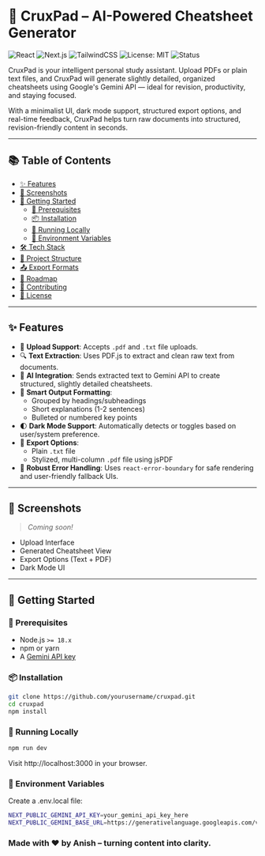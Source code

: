 # 🧠 CruxPad – AI-Powered Cheatsheet Generator

![React](https://img.shields.io/badge/React-2024-blue.svg?logo=react)
![Next.js](https://img.shields.io/badge/Next.js-14-black.svg?logo=next.js)
![TailwindCSS](https://img.shields.io/badge/TailwindCSS-3.3-38B2AC.svg?logo=tailwind-css)
![License: MIT](https://img.shields.io/badge/License-MIT-yellow.svg)
![Status](https://img.shields.io/badge/status-active-brightgreen)

CruxPad is your intelligent personal study assistant. Upload PDFs or plain text files, and CruxPad will generate slightly detailed, organized cheatsheets using Google's Gemini API — ideal for revision, productivity, and staying focused.

With a minimalist UI, dark mode support, structured export options, and real-time feedback, CruxPad helps turn raw documents into structured, revision-friendly content in seconds.

---

## 📚 Table of Contents

- [✨ Features](#-features)
- [📸 Screenshots](#-screenshots)
- [🚀 Getting Started](#-getting-started)
  - [🔧 Prerequisites](#-prerequisites)
  - [📦 Installation](#-installation)
  - [🧪 Running Locally](#-running-locally)
  - [🔐 Environment Variables](#-environment-variables)
- [🛠️ Tech Stack](#️-tech-stack)
- [📁 Project Structure](#-project-structure)
- [📤 Export Formats](#-export-formats)
- [🧩 Roadmap](#-roadmap)
- [🤝 Contributing](#-contributing)
- [📝 License](#-license)

---

## ✨ Features

- 📂 **Upload Support**: Accepts `.pdf` and `.txt` file uploads.
- 🔍 **Text Extraction**: Uses PDF.js to extract and clean raw text from documents.
- 🤖 **AI Integration**: Sends extracted text to Gemini API to create structured, slightly detailed cheatsheets.
- 🧾 **Smart Output Formatting**:
  - Grouped by headings/subheadings
  - Short explanations (1-2 sentences)
  - Bulleted or numbered key points
- 🌓 **Dark Mode Support**: Automatically detects or toggles based on user/system preference.
- 💾 **Export Options**:
  - Plain `.txt` file
  - Stylized, multi-column `.pdf` file using jsPDF
- 🧯 **Robust Error Handling**: Uses `react-error-boundary` for safe rendering and user-friendly fallback UIs.

---

## 📸 Screenshots

> _Coming soon!_

- Upload Interface
- Generated Cheatsheet View
- Export Options (Text + PDF)
- Dark Mode UI

---

## 🚀 Getting Started

### 🔧 Prerequisites

- Node.js `>= 18.x`
- npm or yarn
- A [Gemini API key](https://ai.google.dev/)

### 📦 Installation

```bash
git clone https://github.com/yourusername/cruxpad.git
cd cruxpad
npm install
```

### 🧪 Running Locally

```bash
npm run dev
```
Visit http://localhost:3000 in your browser.

### 🔐 Environment Variables
Create a .env.local file:

```bash
NEXT_PUBLIC_GEMINI_API_KEY=your_gemini_api_key_here
NEXT_PUBLIC_GEMINI_BASE_URL=https://generativelanguage.googleapis.com/v1beta/models/gemini-pro:generateContent
```
### Made with ❤️ by Anish – turning content into clarity.
